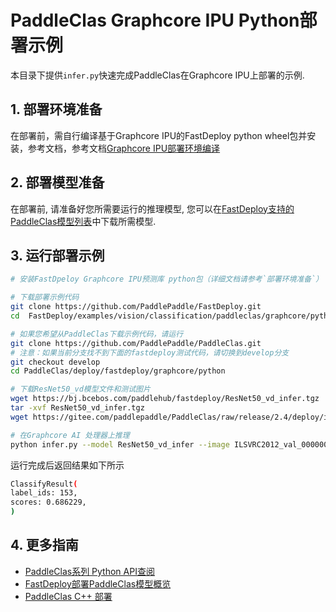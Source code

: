 # PaddleClas Graphcore IPU Python部署示例
本目录下提供`infer.py`快速完成PaddleClas在Graphcore IPU上部署的示例.

## 1. 部署环境准备
在部署前，需自行编译基于Graphcore IPU的FastDeploy python wheel包并安装，参考文档，参考文档[Graphcore IPU部署环境编译](https://github.com/PaddlePaddle/FastDeploy/blob/develop/docs/cn/build_and_install#自行编译安装)

## 2. 部署模型准备
在部署前, 请准备好您所需要运行的推理模型, 您可以在[FastDeploy支持的PaddleClas模型列表](../README.md)中下载所需模型.

## 3. 运行部署示例
```bash
# 安装FastDpeloy Graphcore IPU预测库 python包（详细文档请参考`部署环境准备`）

# 下载部署示例代码
git clone https://github.com/PaddlePaddle/FastDeploy.git
cd  FastDeploy/examples/vision/classification/paddleclas/graphcore/python

# 如果您希望从PaddleClas下载示例代码，请运行
git clone https://github.com/PaddlePaddle/PaddleClas.git
# 注意：如果当前分支找不到下面的fastdeploy测试代码，请切换到develop分支
git checkout develop
cd PaddleClas/deploy/fastdeploy/graphcore/python

# 下载ResNet50_vd模型文件和测试图片
wget https://bj.bcebos.com/paddlehub/fastdeploy/ResNet50_vd_infer.tgz
tar -xvf ResNet50_vd_infer.tgz
wget https://gitee.com/paddlepaddle/PaddleClas/raw/release/2.4/deploy/images/ImageNet/ILSVRC2012_val_00000010.jpeg

# 在Graphcore AI 处理器上推理
python infer.py --model ResNet50_vd_infer --image ILSVRC2012_val_00000010.jpeg --topk 1
```

运行完成后返回结果如下所示
```bash
ClassifyResult(
label_ids: 153,
scores: 0.686229,
)
```

## 4. 更多指南
- [PaddleClas系列 Python API查阅](https://www.paddlepaddle.org.cn/fastdeploy-api-doc/python/html/image_classification.html)
- [FastDeploy部署PaddleClas模型概览](../../)
- [PaddleClas C++ 部署](../cpp)
